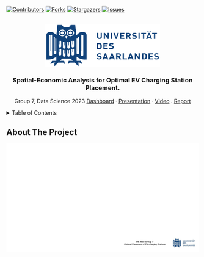 [![Contributors][contributors-shield]][contributors-url]
[![Forks][forks-shield]][forks-url]
[![Stargazers][stars-shield]][stars-url]
[![Issues][issues-shield]][issues-url]
<!-- [![MIT License][license-shield]][license-url] -->
<!-- [![LinkedIn][linkedin-shield]][linkedin-url] -->


<!-- PROJECT LOGO -->
<br />
<div align="center">
  <a href=https://github.com/akansh12/data-science-Optimal-EV-station-placement">
    <img src="figures/saarland-log.png" alt="Logo" width="300" height="110">
  </a>

  <h3 align="center">Spatial-Economic Analysis for Optimal EV Charging Station Placement.</h3>

  <p align="center">
    Group 7, Data Science 2023
    <a href="https://github.com/akansh12/data-science-Optimal-EV-station-placement">Dashboard</a>
    ·
    <a href="https://github.com/akansh12/data-science-Optimal-EV-station-placement">Presentation</a>
    ·
    <a href="https://github.com/akansh12/data-science-Optimal-EV-station-placement">Video</a>
    .
    <a href="https://github.com/akansh12/data-science-Optimal-EV-station-placement">Report</a>
  </p>
</div>

<!-- TABLE OF CONTENTS -->
<details>
  <summary>Table of Contents</summary>
  <ol>
    <li>
      <a href="#about-the-project">About The Project</a>
      <ul>
        <li><a href="#built-with">Built With</a></li>
      </ul>
    </li>
    <li>
      <a href="#getting-started">Getting Started</a>
      <ul>
        <li><a href="#prerequisites">Prerequisites</a></li>
        <li><a href="#installation">Installation</a></li>
      </ul>
    </li>
    <li><a href="#usage">Usage</a></li>
    <li><a href="#roadmap">Roadmap</a></li>
    <li><a href="#contributing">Contributing</a></li>
    <li><a href="#license">License</a></li>
    <li><a href="#contact">Contact</a></li>
    <li><a href="#acknowledgments">Acknowledgments</a></li>
  </ol>
</details>


## About The Project

[![Optimal EV charging station placement][product-screenshot]](https://github.com/akansh12/data-science-Optimal-EV-station-placement)


























<!-- MARKDOWN LINKS & IMAGES -->
<!-- https://www.markdownguide.org/basic-syntax/#reference-style-links -->
[contributors-shield]: https://img.shields.io/github/contributors/akansh12/data-science-Optimal-EV-station-placement
[contributors-url]: https://github.com/akansh12/data-science-Optimal-EV-station-placement/graphs/contributors

[forks-shield]: https://img.shields.io/github/forks/akansh12/data-science-Optimal-EV-station-placement
[forks-url]: https://github.com/akansh12/data-science-Optimal-EV-station-placement/forks

[stars-shield]: https://img.shields.io/github/stars/akansh12/data-science-Optimal-EV-station-placement
[stars-url]: https://github.com/akansh12/data-science-Optimal-EV-station-placement/stargazers

[issues-shield]: https://img.shields.io/github/issues/akansh12/data-science-Optimal-EV-station-placement
[issues-url]: https://github.com/akansh12/data-science-Optimal-EV-station-placement/issues

<!-- [license-shield]: https://img.shields.io/github/license/othneildrew/Best-README-Template.svg?style=for-the-badge
[license-url]: https://github.com/othneildrew/Best-README-Template/blob/master/LICENSE.txt

[linkedin-shield]: https://img.shields.io/badge/-LinkedIn-black.svg?style=for-the-badge&logo=linkedin&colorB=555
[linkedin-url]: https://linkedin.com/in/othneildrew -->

[product-screenshot]: figures/overview.gif
[Next.js]: https://img.shields.io/badge/next.js-000000?style=for-the-badge&logo=nextdotjs&logoColor=white
[Next-url]: https://nextjs.org/
[React.js]: https://img.shields.io/badge/React-20232A?style=for-the-badge&logo=react&logoColor=61DAFB
[React-url]: https://reactjs.org/
[Vue.js]: https://img.shields.io/badge/Vue.js-35495E?style=for-the-badge&logo=vuedotjs&logoColor=4FC08D
[Vue-url]: https://vuejs.org/
[Angular.io]: https://img.shields.io/badge/Angular-DD0031?style=for-the-badge&logo=angular&logoColor=white
[Angular-url]: https://angular.io/
[Svelte.dev]: https://img.shields.io/badge/Svelte-4A4A55?style=for-the-badge&logo=svelte&logoColor=FF3E00
[Svelte-url]: https://svelte.dev/
[Laravel.com]: https://img.shields.io/badge/Laravel-FF2D20?style=for-the-badge&logo=laravel&logoColor=white
[Laravel-url]: https://laravel.com
[Bootstrap.com]: https://img.shields.io/badge/Bootstrap-563D7C?style=for-the-badge&logo=bootstrap&logoColor=white
[Bootstrap-url]: https://getbootstrap.com
[JQuery.com]: https://img.shields.io/badge/jQuery-0769AD?style=for-the-badge&logo=jquery&logoColor=white
[JQuery-url]: https://jquery.com 
